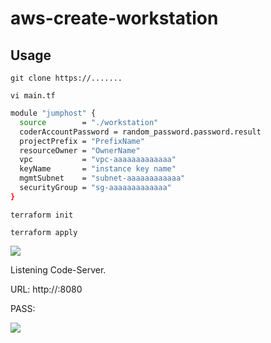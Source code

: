 # aws-create-workstation

## Usage 

```git clone https://....... ```

```vi main.tf```

```bash
module "jumphost" {
  source        = "./workstation"
  coderAccountPassword = random_password.password.result
  projectPrefix = "PrefixName"
  resourceOwner = "OwnerName"
  vpc           = "vpc-aaaaaaaaaaaaa"
  keyName       = "instance key name"
  mgmtSubnet    = "subnet-aaaaaaaaaaaa"
  securityGroup = "sg-aaaaaaaaaaaaa"
}
```
 
```terraform init```

```terraform apply```

![](./images/02.png)

Listening Code-Server.

URL:  http://<IPADDRESS>:8080

PASS: <coderAccountPassword>

![](./images/01.png)
